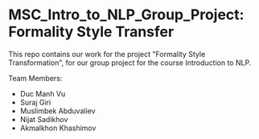 # MSC_Intro_to_NLP_Group_Project: Formality Style Transfer
This repo contains our work for the project "Formality Style Transformation", for our group project for the course Introduction to NLP.

Team Members:
- Duc Manh Vu
- Suraj Giri
- Muslimbek Abduvaliev
- Nijat Sadikhov
- Akmalkhon Khashimov

